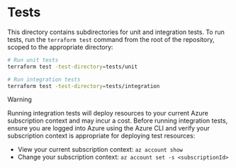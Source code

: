 # Tests

This directory contains subdirectories for unit and integration tests. To run tests, run the `terraform test` command from the root of the repository, scoped to the appropriate directory:

```bash
# Run unit tests
terraform test -test-directory=tests/unit

# Run integration tests
terraform test -test-directory=tests/integration
```

> [!Warning]
> Running integration tests will deploy resources to your current Azure subscription context and may incur a cost. Before running integration tests, ensure you are logged into Azure using the Azure CLI and verify your subscription context is appropriate for deploying test resources:
>
> - View your current subscription context: `az account show`
> - Change your subscription context: `az account set -s <subscriptionId>`
